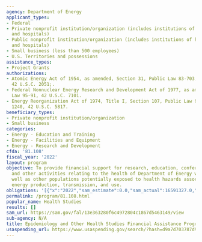 ```yaml
---
agency: Department of Energy
applicant_types:
- Federal
- Private nonprofit institution/organization (includes institutions of higher education
  and hospitals)
- Public nonprofit institution/organization (includes institutions of higher education
  and hospitals)
- Small business (less than 500 employees)
- U.S. Territories and possessions
assistance_types:
- Project Grants
authorizations:
- Atomic Energy Act of 1954, as amended, Section 31, Public Law 83-703, 68 Stat. 919,
  42 U.S.C. 2051;.
- Federal Nonnuclear Energy Research and Development Act of 1977, as amended, Public
  Law 95-91, 42 U.S.C. 7101.
- Energy Reorganization Act of 1974, Title I, Section 107, Public Law 93-438, 88 Stat.
  1240, 42 U.S.C. 5817.
beneficiary_types:
- Private nonprofit institution/organization
- Small business
categories:
- Energy - Education and Training
- Energy - Facilities and Equipment
- Energy - Research and Development
cfda: '81.108'
fiscal_year: '2022'
layout: program
objective: To provide financial support for research, education, conferences, communication,
  and other activities relating to the health of Department of Energy workers, as
  well as other populations potentially exposed to health hazards associated with
  energy production, transmission, and use.
obligations: '[{"x":"2022","sam_estimate":0.0,"sam_actual":16591327.0,"usa_spending_actual":16591327.04},{"x":"2023","sam_estimate":14140349.0,"sam_actual":0.0,"usa_spending_actual":14230046.79},{"x":"2024","sam_estimate":0.0,"sam_actual":0.0,"usa_spending_actual":0.0}]'
permalink: /program/81.108.html
popular_name: Health Studies
results: []
sam_url: https://sam.gov/fal/13e363280f6c4972804c1867d5463149/view
sub-agency: N/A
title: Epidemiology and Other Health Studies Financial Assistance Program
usaspending_url: https://www.usaspending.gov/search/?hash=d9a7d703787d9826b8ee472c94a8a6f5
---
```

